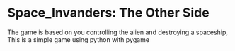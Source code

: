# Space_Invanders: The Other Side
The game is based on you controlling the alien and destroying a spaceship, This is a simple game using python with pygame
